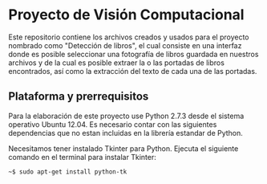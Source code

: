 Proyecto de Visión Computacional
================================

Este repositorio contiene los archivos creados y usados para el proyecto
nombrado como "Detección de libros", el cual consiste en una interfaz donde
es posible seleccionar una fotografía de libros guardada en nuestros archivos
y de la cual es posible extraer la o las portadas de libros encontrados, así
como la extracción del texto de cada una de las portadas.

Plataforma y prerrequisitos
---------------------------

Para la elaboración de este proyecto use Python 2.7.3 desde el sistema
operativo Ubuntu 12.04. Es necesario contar con las siguientes dependencias
que no estan incluidas en la librería estandar de Python.

Necesitamos tener instalado Tkinter para Python. Ejecuta el siguiente comando
en el terminal para instalar Tkinter:

    ~$ sudo apt-get install python-tk
